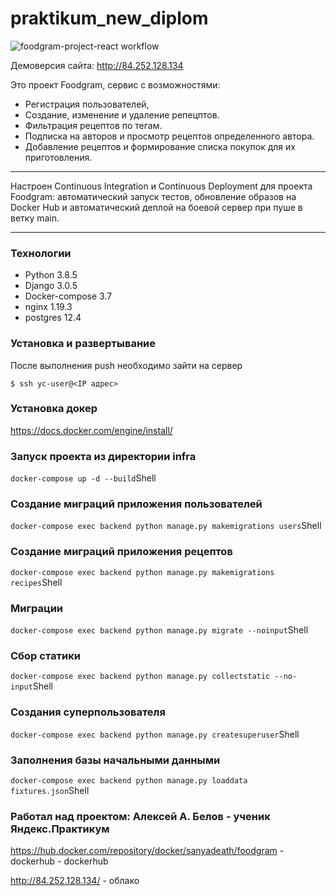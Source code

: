 # praktikum_new_diplom
![foodgram-project-react workflow](https://github.com/SanyaDeath/foodgram-project-react/actions/workflows/foodgram_main.yml/badge.svg)

Демоверсия сайта: <http://84.252.128.134>



Это проект Foodgram, сервис с возможностями:
- Регистрация пользователей,
- Создание, изменение и удаление репецптов.
- Фильтрация рецептов по тегам.
- Подписка на авторов и просмотр рецептов определенного автора.
- Добавление рецептов и формирование списка покупок для их приготовления.

---

Настроен Continuous Integration и Continuous Deployment для проекта Foodgram: автоматический запуск тестов, обновление образов на Docker Hub и автоматический деплой на боевой сервер при пуше в ветку main.

---
### Технологии
- Python 3.8.5
- Django 3.0.5
- Docker-compose 3.7
- nginx 1.19.3
- postgres 12.4


<h3> Установка и развертывание </h3>
После выполнения push необходимо зайти на сервер

    $ ssh yc-user@<IP адрес>


### Установка докер
https://docs.docker.com/engine/install/

### Запуск проекта из директории infra
``` docker-compose up -d --build ```Shell

### Создание миграций приложения пользователей
```docker-compose exec backend python manage.py makemigrations users```Shell

### Создание миграций приложения рецептов
```docker-compose exec backend python manage.py makemigrations recipes```Shell

### Миграции
```docker-compose exec backend python manage.py migrate --noinput```Shell

### Сбор статики
```docker-compose exec backend python manage.py collectstatic --no-input```Shell

### Cоздания суперпользователя 
``` docker-compose exec backend python manage.py createsuperuser ```Shell

### Заполнения базы начальными данными
``` docker-compose exec backend python manage.py loaddata fixtures.json ```Shell

### Работал над проектом: Алексей A. Белов - ученик Яндекс.Практикум
https://hub.docker.com/repository/docker/sanyadeath/foodgram - dockerhub - dockerhub

http://84.252.128.134/ - облако 
